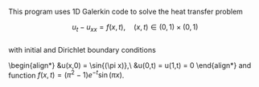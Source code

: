 This program uses 1D Galerkin code to solve the heat transfer problem

$$
	u_t - u_{xx} = f(x,t), \quad (x,t) \in (0,1) \times (0,1)
$$	
with initial and Dirichlet boundary conditions

\begin{align*}
	&u(x,0) = \sin{(\pi x)},\\
	&u(0,t) = u(1,t) = 0
\end{align*}
and function $f(x,t) = (\pi^2 - 1)e^{-t} \sin{(\pi x)}$.